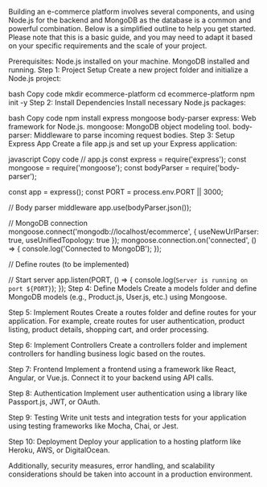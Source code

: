 Building an e-commerce platform involves several components, and using Node.js for the backend and MongoDB as the database is a common and powerful combination. Below is a simplified outline to help you get started. Please note that this is a basic guide, and you may need to adapt it based on your specific requirements and the scale of your project.

Prerequisites:
Node.js installed on your machine.
MongoDB installed and running.
Step 1: Project Setup
Create a new project folder and initialize a Node.js project:

bash
Copy code
mkdir ecommerce-platform
cd ecommerce-platform
npm init -y
Step 2: Install Dependencies
Install necessary Node.js packages:

bash
Copy code
npm install express mongoose body-parser
express: Web framework for Node.js.
mongoose: MongoDB object modeling tool.
body-parser: Middleware to parse incoming request bodies.
Step 3: Setup Express App
Create a file app.js and set up your Express application:

javascript
Copy code
// app.js
const express = require('express');
const mongoose = require('mongoose');
const bodyParser = require('body-parser');

const app = express();
const PORT = process.env.PORT || 3000;

// Body parser middleware
app.use(bodyParser.json());

// MongoDB connection
mongoose.connect('mongodb://localhost/ecommerce', { useNewUrlParser: true, useUnifiedTopology: true });
mongoose.connection.on('connected', () => {
  console.log('Connected to MongoDB');
});

// Define routes (to be implemented)

// Start server
app.listen(PORT, () => {
  console.log(`Server is running on port ${PORT}`);
});
Step 4: Define Models
Create a models folder and define MongoDB models (e.g., Product.js, User.js, etc.) using Mongoose.

Step 5: Implement Routes
Create a routes folder and define routes for your application. For example, create routes for user authentication, product listing, product details, shopping cart, and order processing.

Step 6: Implement Controllers
Create a controllers folder and implement controllers for handling business logic based on the routes.

Step 7: Frontend
Implement a frontend using a framework like React, Angular, or Vue.js. Connect it to your backend using API calls.

Step 8: Authentication
Implement user authentication using a library like Passport.js, JWT, or OAuth.

Step 9: Testing
Write unit tests and integration tests for your application using testing frameworks like Mocha, Chai, or Jest.

Step 10: Deployment
Deploy your application to a hosting platform like Heroku, AWS, or DigitalOcean.

Additionally, security measures, error handling, and scalability considerations should be taken into account in a production environment.
